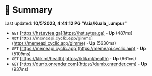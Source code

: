 # 📖 Summary
Last updated: **10/5/2023, 4:44:12 PG "Asia/Kuala_Lumpur"**

- `GET` [https://hst.aytea.ga](https://hst.aytea.ga) - **Up** (487ms)
- `GET` [https://memeapi.cyclic.app/gimme](https://memeapi.cyclic.app/gimme) - **Up** (5630ms)
- `GET` [https://memeapi.cyclic.app](https://memeapi.cyclic.app) - **Up** (5109ms)
- `GET` [https://klik.ml/health](https://klik.ml/health) - **Up** (661ms)
- `GET` [https://dumb.onrender.com](https://dumb.onrender.com) - **Up** (937ms)
